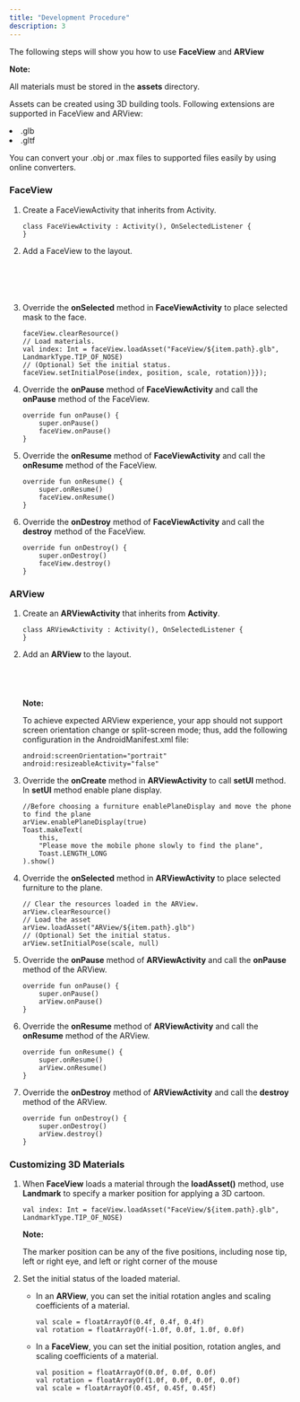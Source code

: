 ```yaml
---
title: "Development Procedure"
description: 3
---
```


The following steps will show you how to use **FaceView** and **ARView**

<aside class="special">
	<p><strong>Note:</strong> 
    <p>All materials must be stored in the <strong>assets</strong> directory.</p>
 <p>Assets can be created using 3D building tools. Following extensions are supported in FaceView and ARView: </p>
    <li>.glb</li>
    <li>.gltf</li>
 <p>You can convert your .obj or .max files to supported files easily by using online converters.</p></p>
</aside> 

### FaceView

1. Create a FaceViewActivity that inherits from Activity.

   <pre><div id="copy-button23" class="copy-btn" title="Copy" onclick="copyCode(this.id)"></div><code>class FaceViewActivity : Activity(), OnSelectedListener {
   }<span class="pln">
   </span></code></pre>

2. Add a FaceView to the layout.

   <pre><div id="copy-button23" class="copy-btn" title="Copy" onclick="copyCode(this.id)"></div><code>
   <com.huawei.hms.scene.sdk.FaceView
       android:layout_width="match_parent"
       android:layout_height="match_parent"
       android:id="@+id/faceView"
       app:sdk_type="AR_ENGINE">
   </com.huawei.hms.scene.sdk.FaceView>
   <span class="pln">
   </span></code></pre>

3. Override the **onSelected** method in **FaceViewActivity** to place selected mask to the face.

   <pre><div id="copy-button23" class="copy-btn" title="Copy" onclick="copyCode(this.id)"></div><code>faceView.clearResource()
   // Load materials.
   val index: Int = faceView.loadAsset("FaceView/${item.path}.glb", LandmarkType.TIP_OF_NOSE)
   // (Optional) Set the initial status.
   faceView.setInitialPose(index, position, scale, rotation)}});<span class="pln">
   </span></code></pre>

4. Override the **onPause** method of **FaceViewActivity** and call the **onPause** method of the FaceView.

   <pre><div id="copy-button23" class="copy-btn" title="Copy" onclick="copyCode(this.id)"></div><code>override fun onPause() {
       super.onPause()
       faceView.onPause()
   }<span class="pln">
   </span></code></pre>

5. Override the **onResume** method of **FaceViewActivity** and call the **onResume** method of the FaceView.

   <pre><div id="copy-button23" class="copy-btn" title="Copy" onclick="copyCode(this.id)"></div><code>override fun onResume() {
       super.onResume()
       faceView.onResume()
   }<span class="pln">
   </span></code></pre>

6. Override the **onDestroy** method of **FaceViewActivity** and call the **destroy** method of the FaceView.

   <pre><div id="copy-button23" class="copy-btn" title="Copy" onclick="copyCode(this.id)"></div><code>override fun onDestroy() {
       super.onDestroy()
       faceView.destroy()
   }<span class="pln">
   </span></code></pre>

### ARView

1. Create an **ARViewActivity** that inherits from **Activity**.

   <pre><div id="copy-button23" class="copy-btn" title="Copy" onclick="copyCode(this.id)"></div><code>class ARViewActivity : Activity(), OnSelectedListener {
   }<span class="pln">
   </span></code></pre>

2. Add an **ARView** to the layout.

   <pre><div id="copy-button23" class="copy-btn" title="Copy" onclick="copyCode(this.id)"></div><code><com.huawei.hms.scene.sdk.ARView
       android:id="@+id/arView"
       android:layout_width="match_parent"
       android:layout_height="match_parent">
   </com.huawei.hms.scene.sdk.ARView>
   <span class="pln">
   </span></code></pre>

   <aside class="special">
   	<p><strong>Note:</strong> 
       <p>To achieve expected ARView experience, your app should not support screen orientation change or split-screen mode; thus, add the following configuration in the AndroidManifest.xml file:</p></aside>
   <pre><div id="copy-button23" class="copy-btn" title="Copy" onclick="copyCode(this.id)"></div><code>android:screenOrientation="portrait"
   android:resizeableActivity="false"<span class="pln"></span></code></pre>

3. Override the **onCreate** method in **ARViewActivity** to call **setUI** method. In **setUI** method enable plane display.

   <pre><div id="copy-button23" class="copy-btn" title="Copy" onclick="copyCode(this.id)"></div><code>//Before choosing a furniture enablePlaneDisplay and move the phone to find the plane
   arView.enablePlaneDisplay(true)
   Toast.makeText(
       this,
       "Please move the mobile phone slowly to find the plane",
       Toast.LENGTH_LONG
   ).show()<span class="pln"></span></code></pre>

4. Override the **onSelected** method in **ARViewActivity** to place selected furniture to the plane.

   <pre><div id="copy-button23" class="copy-btn" title="Copy" onclick="copyCode(this.id)"></div><code>// Clear the resources loaded in the ARView.
   arView.clearResource()
   // Load the asset
   arView.loadAsset("ARView/${item.path}.glb")
   // (Optional) Set the initial status.
   arView.setInitialPose(scale, null)<span class="pln"></span></code></pre>

5. Override the **onPause** method of **ARViewActivity** and call the **onPause** method of the ARView.

   <pre><div id="copy-button23" class="copy-btn" title="Copy" onclick="copyCode(this.id)"></div><code>override fun onPause() {
       super.onPause()
       arView.onPause()
   }<span class="pln"></span></code></pre>

6. Override the **onResume** method of **ARViewActivity** and call the **onResume** method of the ARView.

   <pre><div id="copy-button23" class="copy-btn" title="Copy" onclick="copyCode(this.id)"></div><code>override fun onResume() {
       super.onResume()
       arView.onResume()
   }<span class="pln"></span></code></pre>

7. Override the **onDestroy** method of **ARViewActivity** and call the **destroy** method of the ARView.

   <pre><div id="copy-button23" class="copy-btn" title="Copy" onclick="copyCode(this.id)"></div><code>override fun onDestroy() {
       super.onDestroy()
       arView.destroy()
   }<span class="pln"></span></code></pre>

### **Customizing 3D Materials**

1. When **FaceView** loads a material through the **loadAsset()** method, use **Landmark** to specify a marker position for applying a 3D cartoon.

   <pre><div id="copy-button23" class="copy-btn" title="Copy" onclick="copyCode(this.id)"></div><code>val index: Int = faceView.loadAsset("FaceView/${item.path}.glb", LandmarkType.TIP_OF_NOSE)<span class="pln"></span></code></pre>

   <aside class="special">
   	<p><strong>Note:</strong> 
       <p>The marker position can be any of the five positions, including nose tip, left or right eye, and left or right corner of the mouse</p></aside>

2. Set the initial status of the loaded material.

   - In an **ARView**, you can set the initial rotation angles and scaling coefficients of a     material.

     <pre><div id="copy-button23" class="copy-btn" title="Copy" onclick="copyCode(this.id)"></div><code>val scale = floatArrayOf(0.4f, 0.4f, 0.4f)
     val rotation = floatArrayOf(-1.0f, 0.0f, 1.0f, 0.0f)<span class="pln"></span></code></pre>

   - In a **FaceView**, you can set the initial position, rotation angles, and scaling coefficients of a material.

     <pre><div id="copy-button23" class="copy-btn" title="Copy" onclick="copyCode(this.id)"></div><code>val position = floatArrayOf(0.0f, 0.0f, 0.0f)
     val rotation = floatArrayOf(1.0f, 0.0f, 0.0f, 0.0f)
     val scale = floatArrayOf(0.45f, 0.45f, 0.45f)<span class="pln"></span></code></pre>